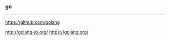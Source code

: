 ### go
---

https://github.com/golang


http://golang-jp.org/
https://golang.org/































